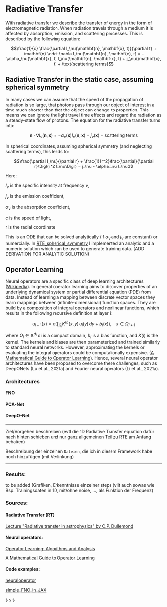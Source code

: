 # Radiative Transfer

With radiative transfer we describe the transfer of energy in the form of electromagnetic radiation. When radiation travels through a medium it is affected by absorption, emission, and scattering processes. This is described by the following equation:


$$\frac{1}{c} \frac{\partial I_\nu(\mathbf{n}, \mathbf{x}, t)}{\partial t} + \mathbf{n} \cdot \nabla I_\nu(\mathbf{n}, \mathbf{x}, t) = -\alpha_\nu(\mathbf{x}, t) I_\nu(\mathbf{n}, \mathbf{x}, t) + j_\nu(\mathbf{x}, t) + \text{scattering terms}$$


## Radiative Transfer in the static case, assuming spherical symmetry
In many cases we can assume that the speed of the propagation of radiation is so large, that photons pass through our object of interest in a time much shorter than that the object can change its properties. This means we can ignore the light travel time effects and regard the radiation as a steady-state flow of photons. The equation for the radiative transfer turns into:


$$\mathbf{n} \cdot \nabla I_\nu(\mathbf{n}, \mathbf{x}) = -\alpha_\nu(\mathbf{x}) I_\nu(\mathbf{n}, \mathbf{x}) + j_\nu(\mathbf{x}) + \text{scattering terms}$$


In spherical coordinates, assuming spherical symmetry (and neglecting scattering terms), this leads to:

$$\frac{\partial I_\nu}{\partial r} + \frac{1}{r^2}\frac{\partial}{\partial r}\Bigl(r^2 I_\nu\Bigr) = j_\nu - \alpha_\nu I_\nu$$

Here:

 $I_\nu$ is the specific intensity at frequency $\nu$, 

 $j_\nu$ is the emission coefficient,

 $\alpha_\nu$ is the absorption coefficient,

c is the speed of light,

r is the radial coordinate.


This is an ODE that can be solved analytically (if $\alpha_\nu$ and  $j_\nu$ are constant) or numercially. In [RTE_spherical_symmetry](https://github.com/RuneRost/RadiativeTransfer/blob/main/RTE_sphercial_symmetry.ipynb) I implemented an analytic and a numeric solution which can be used to generate training data. (ADD DERIVATION FOR ANALYTIC SOLUTION)



## Operator Learning

Neural operators are a specific class of deep learning architectures  ([Wikipedia](https://en.wikipedia.org/wiki/Neural_operators)). In general operator learning aims to discover properties of an underlying dynamical system or partial differential equation (PDE) from data. Instead of learning a mapping between discrete vector spaces they learn mappings between (infinite-dimensional) function spaces. They are build by a composition of integral operators and nonlinear functions,  which results in the following recursive definition at layer i:

$$u_{i+1}(x) = \sigma \left( \int_{\Omega_i} K^{(i)}(x,y)\, u_i(y)\, dy + b_i(x) \right), \quad x \in \Omega_{i+1} $$

where $\Omega_{i} \in \mathbb{R}^{d_i}$ di is a compact domain, $b_{i}$ is a bias function, and $K(i)$ is the kernel. The kernels and biases are then parameterized and trained similarly to standard neural networks. However, approximating the kernels or evaluating the integral operators could be computationally expensive. ([A Mathematical Guide to Operator Learning](https://arxiv.org/pdf/2312.14688)). Hence, several neural operator architectures have been proposed to overcome these challenges, such as DeepONets (Lu et al., 2021a) and Fourier neural operators (Li et al., 2021a). 

### Architectures

#### FNO

#### PCA-Net

#### DeepO-Net

---------------------------

Ziel/Vorgehen beschreiben (evtl die 1D Radiative Transfer equation dafür nach hinten schieben und nur ganz allgemeinen Teil zu RTE am Anfang behalten)

Beschreibung der einzelnen `Dateien`, die ich in diesem Framework habe noch hinzufügen (mit Verlinkung)


---------------------------

### Results:

to be added (Grafiken, Erkenntnisse einzelner steps (vllt auch sowas wie Bsp. Trainingsdaten in 1D, mit/ohne noise, ..., als Funktion der Frequenz)

### Sources: 

#### Radiative Transfer (RT)
[Lecture "Radiative transfer in astrophysics" by C.P. Dullemond](https://www.ita.uni-heidelberg.de/~dullemond/lectures/radtrans_2017/index.shtml?lang=en)

#### Neural operators:
[Operator Learning: Algorithms and Analysis](https://arxiv.org/abs/2402.15715)

[A Mathematical Guide to Operator Learning](https://arxiv.org/html/2312.14688v1)

#### Code examples:
[neuraloperator](https://github.com/neuraloperator/neuraloperator)

[simple_FNO_in_JAX](https://github.com/Ceyron/machine-learning-and-simulation/blob/main/english/neural_operators/simple_FNO_in_JAX.ipynb)



`$` `$` `$`





